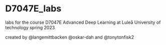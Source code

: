 # D7047E_labs
labs for the course D7047E Advanced Deep Learning at Luleå University of technology spring 2023

created by @langemittbacken @oskar-dah and @tonytonfisk2
